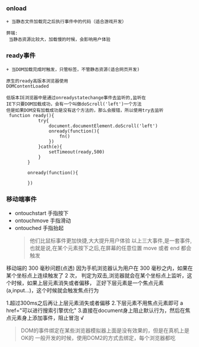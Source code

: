 ### onload 
    + 当静态文件加载完之后执行事件中的代码（适合游戏开发）

    弊端:
     当静态资源比较大，加载慢的时候，会影响用户体验

 ### ready事件  
    + 当DOM加载完成时触发，只管标签，不管静态资源(适合网页开发)

    原生的ready高版本浏览器使用
    DOMContentLoaded
            
    低版本IE浏览器中是通过onreadystatechange事件去监听的,监听在
    IE下只要DOM加载成功，会有一个叫做doScroll('left')一个方法
    但是如果DOM没有加载成功是没有这个方法的，那么会报错，所以使用try去监听
     function ready(){
                try{
                    document.documentElement.doScroll('left')
                    onready(function(){
                        fn()
                    })
                }cath(e){
                    setTimeout(ready,500)
                }
            }

            onready(function(){
                
            })

### 移动端事件

- ontouchstart 手指按下
- ontouchmove 手指滑动
- ontouched 手指抬起
  > 他们比鼠标事件更加快捷,大大提升用户体验
  > 以上三大事件,是一套事件,也就是说,在某个元素按下之后,在屏幕的任意位置 move 或者 end 都会触发

移动端的 300 毫秒问题(点透)
因为手机浏览器认为用户在 300 毫秒之内，如果在某个坐标点上连续触发了 2 次，
判定为双击,浏览器就会在某个坐标点上监听，这个时候，如果上层元素消失或者偏移，
正好下层元素是一个焦点元素(a,input...)，这个时候就会触发焦点行为

1.超过300ms之后再让上层元素消失或者偏移
2.下层元素不用焦点元素即可
a href="可以进行搜索引擎优化"
3.直接在document身上阻止默认行为，然后在焦点元素身上添加事件，阻止冒泡   √

>DOM的事件绑定在某些浏览器模拟器上面是没有效果的，但是在真机上是OK的
一般开发的时候，使用DOM2的方式去绑定，每个浏览器都吃

